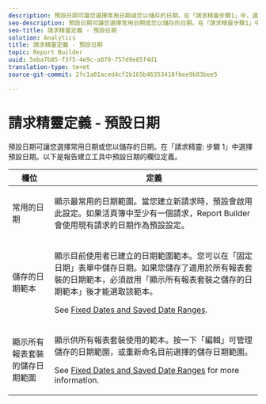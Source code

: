 ```yaml
---
description: 預設日期可讓您選擇常用日期或您以儲存的日期。在「請求精靈步驟1」中，選擇「預設日期」。 以下是報告建立工具中預設日期的欄位定義。
seo-description: 預設日期可讓您選擇常用日期或您以儲存的日期。在「請求精靈步驟1」中，選擇「預設日期」。 以下是報告建立工具中預設日期的欄位定義。
seo-title: 請求精靈定義 - 預設日期
solution: Analytics
title: 請求精靈定義 - 預設日期
topic: Report Builder
uuid: 5eba7b85-f3f5-4e9c-a078-757d9e85f4d1
translation-type: tm+mt
source-git-commit: 2fc1a01aced4cf2b165b46353418fbee9b83bee5

---
```



# 請求精靈定義 - 預設日期

預設日期可讓您選擇常用日期或您以儲存的日期。在「請求精靈: 步驟 1」中選擇預設日期。以下是報告建立工具中預設日期的欄位定義。

<table id="table_620F3BD3FD1B4C85A0319107EC03D54F"> 
 <thead> 
  <tr> 
   <th colname="col1" class="entry"> 欄位 </th> 
   <th colname="col2" class="entry"> 定義 </th> 
  </tr> 
 </thead>
 <tbody> 
  <tr> 
   <td colname="col1"> <p>常用的日期 </p> </td> 
   <td colname="col2"> <p>顯示最常用的日期範圍。當您建立新請求時，預設會啟用此設定。如果活頁簿中至少有一個請求，Report Builder 會使用現有請求的日期作為預設設定。 </p> </td> 
  </tr> 
  <tr> 
   <td colname="col1"> <p> 儲存的日期範本 </p> </td> 
   <td colname="col2"> <p>顯示目前使用者已建立的日期範圍範本。您可以在「<span class="wintitle">固定日期</span>」表單中儲存日期。如果您儲存了適用於所有報表套裝的日期範本，必須啟用「<span class="wintitle">顯示所有報表套裝之儲存的日期範本</span>」後才能選取該範本。 </p> <p>See <a href="/help/analyze/report-builder/data-requests/configuring-report-dates/t-fixed-dates-and-saved-date-ranges.md"   > Fixed Dates and Saved Date Ranges</a>. </p> </td> 
  </tr> 
  <tr> 
   <td colname="col1"> <p>顯示所有報表套裝的儲存日期範圍 </p> </td> 
   <td colname="col2"> <p> 顯示供所有報表套裝使用的範本。按一下「<span class="wintitle">編輯</span>」可管理儲存的日期範圍，或重新命名目前選擇的儲存日期範圍。 </p> <p>See <a href="/help/analyze/report-builder/data-requests/configuring-report-dates/t-fixed-dates-and-saved-date-ranges.md"   > Fixed Dates and Saved Date Ranges</a> for more information. </p> </td> 
  </tr> 
 </tbody> 
</table>

